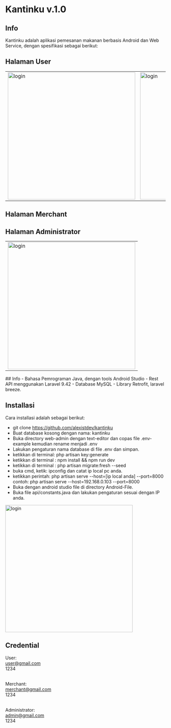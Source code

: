 # Kantinku v.1.0

## Info

Kantinku adalah aplikasi pemesanan makanan berbasis Android dan Web Service, dengan spesifikasi sebagai berikut:

## Halaman User
<table>
  <tr>
    <td><img src='https://i.postimg.cc/bSkxMZFk/login.png' border='0' alt='login' height="400px"/></td>
    <td><img src='https://i.postimg.cc/3NHvnwK8/dashboarduser.png' border='0' alt='login' height="400px"/></td>
    <td><img src='https://i.postimg.cc/GmNJvds2/menu.png' border='0' alt='login' height="400px"/></td>
    <td><img src='https://i.postimg.cc/QxvHbtSR/cart.png' border='0' alt='login' height="400px"/></td>
  </tr>
  </table>
  
## Halaman Merchant

## Halaman Administrator
<table>
  <tr>
    <td><img src='https://i.postimg.cc/mrHqHdkv/dashboard-admin.png' border='0' alt='login' width="auto" height="400px"/></td>
  </tr>
  </table>
## Info
- Bahasa Pemrograman Java, dengan tools Android Studio
- Rest API menggunakan Laravel 9.42
- Database MySQL
- Library Retrofit, laravel breeze.

## Installasi
Cara installasi adalah sebagai berikut:

- git clone https://github.com/alexistdev/kantinku
- Buat database kosong dengan nama: kantinku
- Buka directory web-admin dengan text-editor dan copas file .env-example kemudian rename menjadi .env
- Lakukan pengaturan nama database di file .env dan simpan.
- ketikkan di terminal: php artisan key:generate
- ketikkan di terminal : npm install && npm run dev
- ketikkan di terminal : php artisan migrate:fresh --seed
- buka cmd, ketik: ipconfig dan catat ip local pc anda.
- ketikkan perintah: php artisan serve --host=[ip local anda] --port=8000 <br/>
  contoh: php artisan serve --host=192.168.0.103 --port=8000
- Buka dengan android studio file di directory Android-File.
- Buka file api/constants.java dan lakukan pengaturan sesuai dengan IP anda.
<img src='https://i.postimg.cc/XNzh7GVG/config.png' border='0' alt='login' width="auto" height="400px"/>

## Credential
User:<br/>
user@gmail.com<br/>
1234<br/><br/>

Merchant:<br/>
merchant@gmail.com<br/>
1234<br/><br/>

Administrator:<br/>
admin@gmail.com<br/>
1234<br/><br/>
